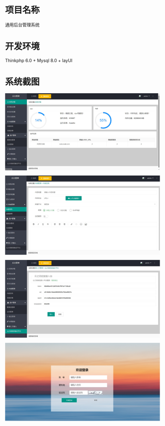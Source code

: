 # 项目名称
通用后台管理系统

# 开发环境
Thinkphp 6.0 + Mysql 8.0 + layUI

# 系统截图
![Example Image](./manage/github_des_img/admin_first.jpg)

![Example Image](./manage/github_des_img/admin_second.jpg)

![Example Image](./manage/github_des_img/admin_three.jpg)

![Example Image](./manage/github_des_img/后台登录界面.jpg)
